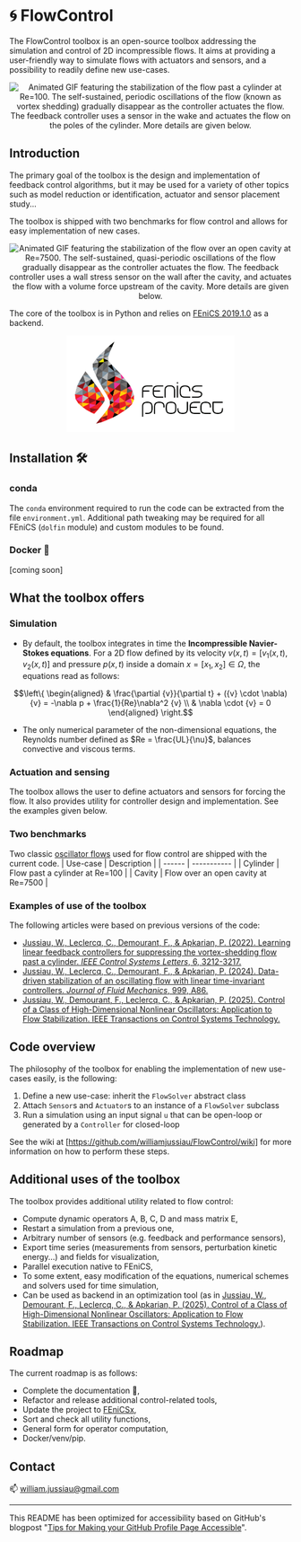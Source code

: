 # :cyclone: FlowControl 
The FlowControl toolbox is an open-source toolbox addressing the simulation and control of 2D incompressible flows. It aims at providing a user-friendly way to simulate flows with actuators and sensors, and a possibility to readily define new use-cases.


<p align="center">
<img src="illustrations/cylinder_stabilization.gif" alt="Animated GIF featuring the stabilization of the flow past a cylinder at Re=100. The self-sustained, periodic oscillations of the flow (known as vortex shedding) gradually disappear as the controller actuates the flow. The feedback controller uses a sensor in the wake and actuates the flow on the poles of the cylinder. More details are given below." width="500"/>
</p>

## Introduction
The primary goal of the toolbox is the design and implementation of feedback control algorithms, but it may be used for a variety of other topics such as model reduction or identification, actuator and sensor placement study... 

The toolbox is shipped with two benchmarks for flow control and allows for easy implementation of new cases.

<p align="center">
<img src="illustrations/cavity_stabilization.gif" alt="Animated GIF featuring the stabilization of the flow over an open cavity at Re=7500. The self-sustained, quasi-periodic oscillations of the flow gradually disappear as the controller actuates the flow. The feedback controller uses a wall stress sensor on the wall after the cavity, and actuates the flow with a volume force upstream of the cavity. More details are given below." width="500"/>
</p>

The core of the toolbox is in Python and relies on [FEniCS 2019.1.0](https://fenicsproject.org/) as a backend.

<p align="center">
<img src="illustrations/fenics_banner.png" alt="FEniCS Project banner, featuring a flame meshed with colorful elements and the text fenics project next to it." width="300"/>
</p>


## Installation 🛠️
### conda
The ```conda```  environment required to run the code can be extracted from the file ```environment.yml```. Additional path tweaking may be required for all FEniCS (```dolfin``` module) and custom modules to be found.

### Docker :whale:
[coming soon]



## What the toolbox offers
### Simulation
+ By default, the toolbox integrates in time the
**Incompressible Navier-Stokes equations**. For a 2D flow defined by its velocity ${v}({x}, t) = [v_1({x}, t), v_2({x}, t)]$ and pressure $p({x}, t)$ inside a domain ${x} = [x_1, x_2] \in\Omega$, the equations read as follows:

```math
\left\{
\begin{aligned} 
&  \frac{\partial {v}}{\partial t} + ({v} \cdot \nabla){v} = -\nabla p +  \frac{1}{Re}\nabla^2 {v}    \\
&  \nabla \cdot {v} = 0
\end{aligned}
\right.
```
+ The only numerical parameter of the non-dimensional equations, the Reynolds number defined as $Re = \frac{UL}{\nu}$, balances convective and viscous terms.



### Actuation and sensing
The toolbox allows the user to define actuators and sensors for forcing the flow. It also provides utility for controller design and implementation. See the examples given below.



### Two benchmarks
Two classic [oscillator flows](https://journals.aps.org/prfluids/pdf/10.1103/PhysRevFluids.1.040501) used for flow control are shipped with the current code.
| Use-case | Description |
| ------   | ----------- |
| Cylinder | Flow past a cylinder at Re=100 |
| Cavity | Flow over an open cavity at Re=7500  |

### Examples of use of the toolbox
The following articles were based on previous versions of the code:
* [Jussiau, W., Leclercq, C., Demourant, F., & Apkarian, P. (2022). Learning linear feedback controllers for suppressing the vortex-shedding flow past a cylinder. _IEEE Control Systems Letters_, 6, 3212-3217.](https://hal.science/hal-03947469/document)
* [Jussiau, W., Leclercq, C., Demourant, F., & Apkarian, P. (2024). Data-driven stabilization of an oscillating flow with linear time-invariant controllers. _Journal of Fluid Mechanics_, 999, A86.](https://www.cambridge.org/core/services/aop-cambridge-core/content/view/47548BEA53D115E1F70FC1F772F641DB/S0022112024009042a.pdf/data-driven-stabilization-of-an-oscillating-flow-with-linear-time-invariant-controllers.pdf)
* [Jussiau, W., Demourant, F., Leclercq, C., & Apkarian, P. (2025). Control of a Class of High-Dimensional Nonlinear Oscillators: Application to Flow Stabilization. IEEE Transactions on Control Systems Technology.](https://ieeexplore.ieee.org/abstract/document/10884641/)








## Code overview
The philosophy of the toolbox for enabling the implementation of new use-cases easily, is the following:
1. Define a new use-case: inherit the ```FlowSolver``` abstract class
1. Attach ```Sensor```s and ```Actuator```s to an instance of a ```FlowSolver``` subclass
1. Run a simulation using an input signal ```u``` that can be open-loop or generated by a ```Controller``` for closed-loop

See the wiki at [https://github.com/williamjussiau/FlowControl/wiki] for more information on how to perform these steps.



## Additional uses of the toolbox
The toolbox provides additional utility related to flow control:
* Compute dynamic operators A, B, C, D and mass matrix E,
* Restart a simulation from a previous one,
* Arbitrary number of sensors (e.g. feedback and performance sensors),
* Export time series (measurements from sensors, perturbation kinetic energy...) and fields for visualization,
* Parallel execution native to FEniCS,
* To some extent, easy modification of the equations, numerical schemes and solvers used for time simulation,
* Can be used as backend in an optimization tool (as in [Jussiau, W., Demourant, F., Leclercq, C., & Apkarian, P. (2025). Control of a Class of High-Dimensional Nonlinear Oscillators: Application to Flow Stabilization. IEEE Transactions on Control Systems Technology.](https://ieeexplore.ieee.org/abstract/document/10884641/)).



## Roadmap
The current roadmap is as follows:
* Complete the documentation :book:,
* Refactor and release additional control-related tools,
* Update the project to [FEniCSx](https://fenicsproject.org/documentation/),
* Sort and check all utility functions,
* General form for operator computation,
* Docker/venv/pip.



## Contact
:mailbox: william.jussiau@gmail.com



---


This README has been optimized for accessibility based on GitHub's blogpost "[Tips for Making your GitHub Profile Page Accessible](https://github.blog/2023-10-26-5-tips-for-making-your-github-profile-page-accessible)".

